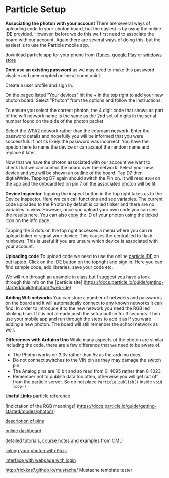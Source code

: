 

Particle Setup
==============

**Associating the photon with your account**
There are several ways of uploading code to your photon board, but the easiest is by using the online IDE provided. However, before we do this we first need to associate the board with our account. Again there are several ways of doing this, but the easiest is to use the Particle moblie app.

download particle app for your phone from [iTunes](https://itunes.apple.com/us/app/particle-build-iot-projects/id991459054?mt=8), [google Play](https://play.google.com/store/apps/details?id=io.particle.android.app&hl=en) or [windows store](https://www.microsoft.com/en-us/store/p/particle/9nblggh4p55n)

**Dont use an existing password** as we may need to make this password visable and unencrypted online at some point.

Create a user profile and sign in. 

On the paged listed "Your devices" hit the + in the top right to add your new photon board. Select "Photon" from the options and follow the instructions. 

To ensure you select the correct photon, the 4 digit code that shows as part of the wifi network name is the same as the 2nd set of digits in the serial number found on the side of the photon packet.

Select the WPA2 network rather than the eduroam network. Enter the password details and hopefully you will be informed that you were successfull. If not its likely the password was incorrect. You have the opetion here to name the device or can accept the random name and replace it later.

Now that we have the photon associated with our account we want to check that we can control the board over the network. Select your new device and you will be shown an outline of the board. Tap D7 then digtialWrite. Tapping D7 again should switch the Pin on. It will read `HIGH` on the app and the onboard led on pin 7 on the associated photon will be lit. 

**Device Inspector**
Tapping the inspect button in the top right takes us to the Device Inspector. Here we can call functions and see variables. The current code uploaded to the Photon by default is called tinker and there are no variables to view. However, once you upload your own code you can see the results here. You can also copy the ID of your photon using the ticked icon on the info page. 

Tapping the 3 dots on the top right accesses a menu where you can re upload tinker or signal your device. This causes the central led to flash rainbows. This is useful if you are unsure which device is associated with your account. 

**Uploading code**
To upload code we need to use the online [particle IDE](https://www.particle.io/) on out laptop. Click on the IDE button on the topright and sign in. 
Here you can find sample code, add libraries, save your code etc.

We will run through an example in class but I suggest you have a look through this info on the [particle site] (https://docs.particle.io/guide/getting-started/build/photon/#web-ide)

**Adding Wifi networks**
You can store a number of networks and passwords on the board and it will automatically connect to any known networks it can find. In order to introduce it to the new network you need the RGB led blinking blue. If it is not already push the setup button for 3 seconds. Then use your mobile app and run through the steps to add it as if you ware adding a new photon. The board will still remenber the school network as well. 

**Differences with Arduino Uno**
While many aspects of the photon are similar including the code, there are a few difference that we need to be aware of.

* The Photon works on 3.3v rather than 5v as the arduino does. 
* Do not connect switches to the VIN pin as they may damage the switch pin.
* The Analog pins are 10 bit and so read from 0-4095 rather than 0-1023
* Remember not to publish data too often, otherwise you will get cut off from the particle server. So do not place `Particle.publish()` inside `void loop()`

**Useful Links**
[particle reference](https://docs.particle.io/reference/firmware/photon/#cloud-functions)

[indictation of the RGB meanings] (https://docs.particle.io/guide/getting-started/modes/photon/)

[description of pins](https://docs.particle.io/datasheets/photon-datasheet/#pin-description)

[online dashboard](http://jflasher.github.io/spark-helper/)

[detailed tutorials, course notes and examples from CMU](http://daraghbyrne.github.io/diotlabs/)

[linking your photon with P5.js](https://www.youtube.com/watch?v=0QjgnEBp__U&feature=youtu.be&list=PLRqwX-V7Uu6bYBG4PsCJpsvMka3boE9pR)

[interface with webpage with login](https://community.particle.io/t/web-page-sample-code-using-particle-api-js/21590)

<http://rickkas7.github.io/mustache/> Mustache template tester
